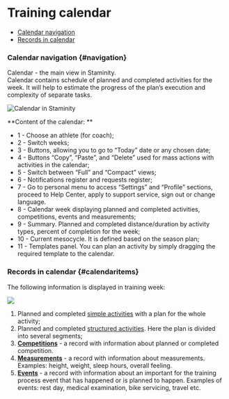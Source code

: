 # Training calendar

* [Calendar navigation](#navigation)
* [Records in calendar](#calendaritems)

### Calendar navigation {#navigation}

Calendar - the main view in Staminity.  
Calendar contains schedule of planned and completed activities for the week. It will help to estimate the progress of the plan’s execution and complexity of separate tasks.

![Calendar in Staminity](https://content.staminity.com/assets/images/_new/calendar/calendar-navigation.png)

**Content of the calendar: **

* 1 - Choose an athlete \(for coach\);
* 2 - Switch weeks;
* 3 - Buttons, allowing you to go to “Today” date or any chosen date;
* 4 - Buttons “Copy”, “Paste”, and “Delete” used for mass actions with activities in the calendar;
* 5 - Switch between “Full” and “Compact” views;
* 6 - Notifications register and requests register;
* 7 - Go to personal menu to access “Settings” and “Profile” sections, proceed to Help Center, apply to support service, sign out or change language.
* 8 - Calendar week displaying planned and completed activities, competitions, events and measurements;
* 9 - Summary. Planned and completed distance/duration by activity types, percent of completion for the week;
* 10 - Current mesocycle. It is defined based on the season plan;
* 11 - Templates panel. You can plan an activity by simply dragging the required template to the calendar.

### Records in calendar {#calendaritems}

The following information is displayed in training week:

![](https://content.staminity.com/assets/images/_new/calendar/calendar-calendaritems.png)

1. Planned and completed [simple activities](/basics/create-plan-activity.md) with a plan for the whole activity;
2. Planned and completed [structured activities](/basics/create-plan-activity.md). Here the plan is divided into several segments;
3. [**Competitions**](/basics/competition.md) - a record with information about planned or completed competition.
4. [**Measurements**](/basics/create-record.md#measurement) - a record with information about measurements. Examples: height, weight, sleep hours, overall feeling.
5. [**Events**](/basics/create-record.md#event) - a record with information about an important for the training process event that has happened or is planned to happen. Examples of events: rest day, medical examination, bike servicing, travel etc.



